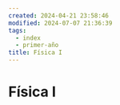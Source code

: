 ```yaml
---
created: 2024-04-21 23:58:46
modified: 2024-07-07 21:36:39
tags:
  - index
  - primer-año
title: Física I
---
```


# Física I
